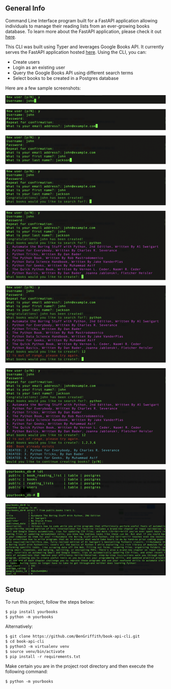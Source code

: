 ## General Info

Command Line Interface program built for a FastAPI application allowing individuals to manage their reading lists from an ever-growing books database. To learn more about the FastAPI application, please check it out [here](https://github.com/BenGriffith/book-api).

This CLI was built using Typer and leverages Google Books API. It currently serves the FastAPI application hosted [here](https://yourbooks.bengriffith.dev/docs). Using the CLI, you can:

- Create users
- Login as an existing user
- Query the Google Books API using different search terms
- Select books to be created in a Postgres database

Here are a few sample screenshots:

![User](images/new_user.png "New User")

![User](images/email_address.png "Email")

![User](images/first_last_name.png "Name")

![User](images/user_created.png "User Created")

![Book](images/search.png "Book Search")

![Book](images/invalid_selection.png "Invalid")

![Book](images/book_creation.png "Book Creation")

![Book](images/db_tables.png "Database Tables")

![Book](images/db_books_entry.png "Book Entry")


## Setup

To run this project, follow the steps below:
```
$ pip install yourbooks
$ python -m yourbooks
```

Alternatively:
```
$ git clone https://github.com/BenGriffith/book-api-cli.git
$ cd book-api-cli
$ python3 -m virtualenv venv
$ source venv/bin/activate
$ pip install -r requirements.txt
```

Make certain you are in the project root directory and then execute the following command:
```
$ python -m yourbooks
```